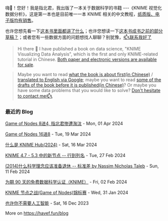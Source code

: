 <!-- # 书籍和咨询 / book and consulting -->

嗨👋！您好！我是指北君，我出版了一本关于数据科学的书籍 ---《KNIME 视觉化数据分析》，这是第一本也是目前唯一一本 KNIME 相关的中文教程，<a rel="noopener noreferrer" href="https://havef.fun/book-intro/how-to-buy">纸质版、电子版均有销售</a>。

也许您想先看一下<a href="https://havef.fun/book-intro/" target="_blank">这本书里面都讲了什么</a>；也许您想读一下<a href="https://havef.fun/docs/intro" target="_blank">这本书成书之前的部分草稿？</a>；或者您有一些数据方面的问题想找人聊聊？别犹豫，<a href="https://havef.fun/consulting/flows" target="_blank">📫📞联系我好了</a>

> Hi there 👋 I have published a book on data science, "KNIME Visualizing Data Analysis", which is the first and only KNIME-related tutorial in Chinese. <a rel="noopener noreferrer" href="https://havef.fun/book-intro/how-to-buy">Both paper and electronic versions are available for sale</a>.

> Maybe you want to read <a href="https://havef.fun/book-intro/" target="_blank">what the book is about first(in Chinese)</a> / <a href="https://www-havef-fun.translate.goog/book-intro/?_x_tr_sl=zh-CN&_x_tr_tl=en&_x_tr_hl=en" target="_blank">translated to English via Google</a>; maybe you want to read <a href="https://www.havef.fun/docs/intro" target="_blank">some of the drafts of the book before it is published(in Chinese)</a>? Or maybe you have some data problems that you would like to solve? <a href="http://www.havef.fun/consulting/flows-en/" target="_blank">Don't hesitate to contact me📫📞</a>

<!-- <picture>
  <img src="https://gist.githubusercontent.com/HaveF/42365ee9c6c492a7b36bc31f7ec0240f/raw/github-metrics.svg" alt="Metrics">
</picture> -->


<!--
**important**: Luo Yuxi (nickname: HaveF), with more than 10 years of experience in data analysis, focuses on data analysis, machine learning and artificial intelligence technologies, and has rich practical experience in finance, manufacturing, retail, healthcare, life sciences and other industries. He has a comprehensive understanding of data analytics-related technologies and provides data consulting and training services. He is probably the most professional expert you will find on KNIME. With his help you can save a lot of time and money. Do you have any data-related questions and need someone to talk to? Don't hesitate to contact him!
-->

<!-- 
**重要**: 雒玉玺(指北君), 拥有十多年数据分析经验，专注数据分析、机器学习和人工智能技术，在金融、制造、零售、医疗保健、生命科学等行业有丰富的实践经验。全面掌握数据分析相关技术，提供数据方面的咨询和培训服务。他可能是你能找到的最专业的 KNIME 方面的专家。在他的帮助下，你可以省下很多的时间和金钱。你有一些数据方面的问题想找人聊聊？别犹豫, 联系他好了！
 -->
 
 
 ### 最近的 Blog
<!-- blog starts -->
[Game of Nodes 8进4, 指北君惨遭淘汰](https://havef.fun/blog/game-of-nodes-8-4) - Mon, 01 Apr 2024

[Game of Nodes 16进8](https://havef.fun/blog/game-of-nodes-16-8) - Tue, 19 Mar 2024

[什么是 KNIME Hub(2024)](https://havef.fun/blog/what-is-knime-hub-2024) - Sat, 16 Mar 2024

[KNIME 4.7 - 5.3 中的新节点 -- 行到列名](https://havef.fun/blog/new-node-row-to-column-names) - Tue, 27 Feb 2024

[(2014)什么科学理念应该准备退休 -- 标准差 by Nassim Nicholas Taleb](https://havef.fun/blog/retirement-std) - Sun, 11 Feb 2024

[为期 90 天的免费数据科学认证（KNIME）](https://havef.fun/blog/free-certifi) - Fri, 02 Feb 2024

[KNIME 节点之战(Game of Nodes)锦标赛](https://havef.fun/blog/game-of-nodes) - Wed, 31 Jan 2024

[也许你不需要人工智能](https://havef.fun/blog/maybe-you-dont-need-ai) - Sat, 16 Dec 2023
<!-- blog ends -->
More on <a href="https://havef.fun/blog" target="_blank">https://havef.fun/blog</a>
</td><td valign="top" width="33%">
